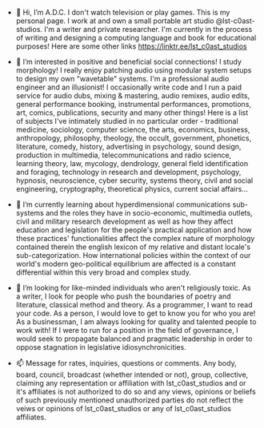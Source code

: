 - 👋 Hi, I’m A.D.C. I don't watch television or play games. This is my personal page. I work at and own a small portable art studio @lst-c0ast-studios. I'm a writer and private researcher. I'm currently in the process of writing and designing a computing language and book for educational purposes! Here are some other links https://linktr.ee/lst_c0ast_studios

- 👀 I’m interested in positive and beneficial social connections! I study morphology! I really enjoy patching audio using modular system setups to design my own "wavetable" systems. I'm a professional audio engineer and an illusionist! I occasionally write code and I run a paid service for audio dubs, mixing & mastering, audio remixes, audio edits, general performance booking, instrumental performances, promotions, art, comics, publications, security and many other things! Here is a list of subjects I've intimately studied in no particular order - traditional medicine, sociology, computer science, the arts, economics, business, anthropology, philosophy, theology, the occult, government, phonetics, literature, comedy, history, advertising in psychology, sound design, production in multimedia, telecommunications and radio science, learning theory, law, mycology, dendrology, general field identification and foraging, technology in research and development, psychology, hypnosis, neuroscience, cyber security, systems theory, civil and social engineering, cryptography, theoretical physics, current social affairs...

- 🌱 I’m currently learning about hyperdimensional communications sub-systems and the roles they have in socio-economic, multimedia outlets, civil and military research development as well as how they affect education and legislation for the people's practical application and how these practices' functionalities affect the complex nature of morphology contained therein the english lexicon of my relative and distant locale's sub-categorization. How international policies within the context of our world's modern geo-political equilibrium are affected is a constant differential within this very broad and complex study.

- 💞️ I’m looking for like-minded individuals who aren't religiously toxic. As a writer, I look for people who push the boundaries of poetry and literature, classical method and theory. As a programmer, I want to read your code. As a person, I would love to get to know you for who you are! As a businessman, I am always looking for quality and talented people to work with! If I were to run for a position in the field of governance, I would seek to propagate balanced and pragmatic leadership in order to oppose stagnation in legislative idiosynchronicities.

- 📫 Message for rates, inquiries, questions or comments. Any body, board, council, broadcast (whether intended or not), group, collective, claiming any representation or affiliation with lst_c0ast_studios and or it's affiliates is not authorized to do so and any views, opinions or beliefs of such previously mentioned unauthorized parties do not reflect the veiws or opinions of lst_c0ast_studios or any of lst_c0ast_studios affiliates. 

<!---

--->
